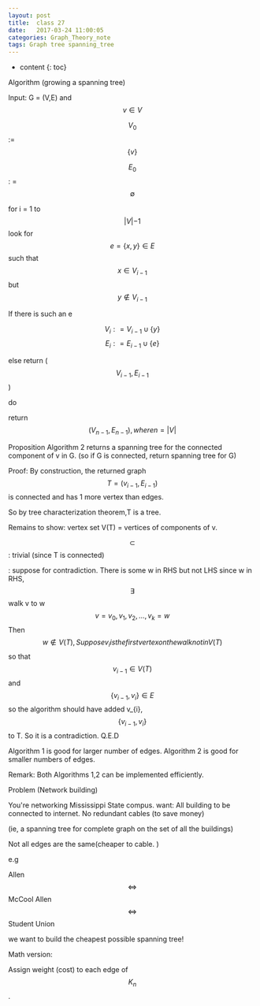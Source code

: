 ```yaml
---
layout: post
title:  class 27
date:   2017-03-24 11:00:05
categories: Graph_Theory_note
tags: Graph tree spanning_tree
---
```

* content
{: toc}


Algorithm (growing a spanning tree)





Input: G = (V,E) and $$v \in V$$

$$V_{0}$$ := $$\{v\}$$

$$E_{0}$$ : = $$\emptyset$$

for i = 1 to $$\lvert V \lvert -1$$
look for $$e= \{x,y\} \in E$$ such that $$x \in V_{i-1}$$ but $$y \not\in V_{i-1}$$

If there is such an e

$$V_{i}: = V_{i-1} \cup \{y\}$$
$$E_{i}: = E_{i-1} \cup \{e\}$$

else
return ($$V_{i-1},E_{i-1}$$)

do

return $$(V_{n-1},E_{n-1}),where n = \lvert V \lvert$$


Proposition
Algorithm 2 returns a spanning tree for the connected component of v in G. (so if G is connected, return spanning tree for G)

Proof:
By construction, the returned graph $$T = (v_{i-1},E_{i-1})$$
is connected and has 1 more vertex than edges. 

So by tree characterization theorem,T is a tree. 

Remains to show: vertex set V(T) = vertices of components of v. 

$$\subset$$: trivial
(since T is connected)

$$$$: suppose for contradiction. There is some w in RHS but not LHS since w in RHS, $$\exists$$ walk v to w $$v=v_{0},v_{1},v_{2},...,v_{k} = w$$Then $$w\not\in V(T),Suppose v_{i} is the first vertex on the walk not in V(T)$$
so that $$v_{i-1} \in V(T)$$
and $$\{v_{i-1},v_{i}\} \in E$$
so the algorithm should have added v_{i},$$\{v_{i-1},v_{i}\}$$ to T. So it is a contradiction. Q.E.D

Algorithm 1 is good for larger number of edges. 
Algorithm 2 is good for smaller numbers of edges. 

Remark: Both Algorithms 1,2 can be implemented efficiently. 

Problem (Network building)

You're networking Mississippi State compus. 
want: All building to be connected to internet. No redundant cables (to save money)

(ie, a spanning tree for complete graph on the set of all the buildings)

Not all edges are the same(cheaper to cable. )

e.g

Allen$$\iff$$ McCool
Allen$$\iff$$ Student Union

we want to build the cheapest possible spanning tree!

Math version:

Assign weight (cost) to each edge of $$K_{n}$$.




